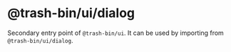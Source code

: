 # @trash-bin/ui/dialog

Secondary entry point of `@trash-bin/ui`. It can be used by importing from `@trash-bin/ui/dialog`.
